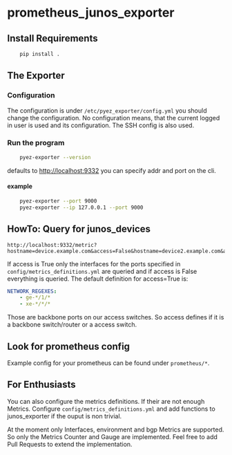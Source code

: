 # prometheus_junos_exporter

## Install Requirements

```bash
    pip install .
```

## The Exporter

### Configuration

The configuration is under `/etc/pyez_exporter/config.yml` you should change the configuration.
No configuration means, that the current logged in user is used and its configuration.
The SSH config is also used.
### Run the program

```bash
    pyez-exporter --version
```

defaults to [http://localhost:9332](http://localhost:9332)
you can specify addr and port on the cli.

#### example

```bash
    pyez-exporter --port 9000
    pyez-exporter --ip 127.0.0.1 --port 9000
```

## HowTo: Query for junos_devices

    http://localhost:9332/metric?hostname=device.example.com&access=False&hostname=device2.example.com&access=True

If access is True only the interfaces for the ports specified in
`config/metrics_definitions.yml` are queried and if access is False everything is queried.
The default definition for access=True is:

```yml
NETWORK_REGEXES:
    - ge-*/1/*
    - xe-*/*/*
```

Those are backbone ports on our access switches. So access defines if it is a backbone switch/router or a access switch.

## Look for prometheus config

Example config for your prometheus can be found under `prometheus/*`.

## For Enthusiasts

You can also configure the metrics definitions.
If their are not enough Metrics.
Configure `config/metrics_definitions.yml` and add functions to junos_exporter if the ouput is non trivial.

At the moment only Interfaces, environment and bgp Metrics are supported.
So only the Metrics Counter and Gauge are implemented.
Feel free to add Pull Requests to extend the implementation.